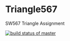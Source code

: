 # Triangle567
SW567 Triangle Assignment

[![build status of master](https://travis-ci.org/MarquisBan/Triangle567.svg)](https://travis-ci.org/MarquisBan/Triangle567)
